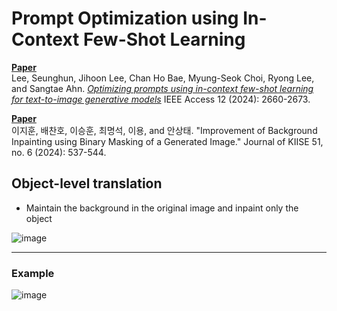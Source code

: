 # Prompt Optimization using In-Context Few-Shot Learning
[**Paper**](https://ieeexplore.ieee.org/abstract/document/10378642)<br>
Lee, Seunghun, Jihoon Lee, Chan Ho Bae, Myung-Seok Choi, Ryong Lee, and Sangtae Ahn. [*Optimizing prompts using in-context few-shot learning for text-to-image generative models*](https://ieeexplore.ieee.org/abstract/document/10378642) IEEE Access 12 (2024): 2660-2673.

[**Paper**](https://ieeexplore.ieee.org/abstract/document/10378642)<br>
이지훈, 배찬호, 이승훈, 최명석, 이용, and 안상태. "Improvement of Background Inpainting using Binary Masking of a Generated Image." Journal of KIISE 51, no. 6 (2024): 537-544.

## Object-level translation
* Maintain the background in the original image and inpaint only the object

![image](https://github.com/KNU-BrainAI/image-translation/assets/94999030/5c6e2501-9068-4eb5-9fdc-b2b5f0689925)

___
### Example
![image](https://github.com/KNU-BrainAI/image-translation/assets/94999030/0d0fb96b-8d77-4511-b951-8d1eb37b80ef)
